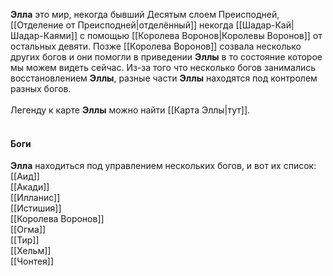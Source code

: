 **Элла** это мир, некогда бывший Десятым слоем Преисподней, [[Отделение от Преисподней|отделённый]] некогда [[Шадар-Кай|Шадар-Каями]] с помощью [[Королева Воронов|Королевы Воронов]] от остальных девяти. Позже [[Королева Воронов]] созвала несколько других богов и они помогли в приведении **Эллы** в то состояние которое мы можем видеть сейчас. Из-за того что несколько богов занимались восстановлением **Эллы**, разные части **Эллы** находятся под контролем разных богов. <br><br>
Легенду к карте **Эллы** можно найти [[Карта Эллы|тут]].<br><br>
#### Боги
**Элла** находиться под управлением нескольких богов, и вот их список:<br>
[[Аид]]<br>
[[Акади]]<br>
[[Илланис]]<br>
[[Истишия]]<br>
[[Королева Воронов]]<br>
[[Огма]]<br>
[[Тир]]<br>
[[Хельм]]<br>
[[Чонтея]]